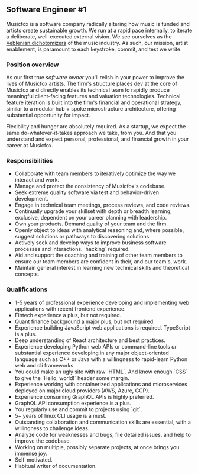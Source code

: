 ## Software Engineer #1

Musicfox is a software company radically altering how music is funded and artists create sustainable growth. We run at a rapid pace internally, to iterate a deliberate, well-executed external vision. We see ourselves as the [Veblenian dichotomizers](https://en.wikipedia.org/wiki/Thorstein_Veblen#Veblenian_dichotomy) of the music industry. As such, our mission, artist enablement, is paramount to each keystroke, commit, and test we write.

### Position overview

As our first true _software owner_ you'll relish in your power to improve the lives of Musicfox artists. The firm's structure places dev at the core of Musicfox and directly enables its technical team to rapidly produce meaningful client-facing features and valuation technologies. Technical feature iteration is built into the firm's financial and operational strategy, similar to a modular hub + spoke microstructure architecture, offering substantial opportunity for impact.

Flexibility and hunger are absolutely required. As a startup, we expect the same do-whatever-it-takes approach we take, from you. And that you understand and expect personal, professional, and financial growth in your career at Musicfox.  

### Responsibilities

-   Collaborate with team members to iteratively optimize the way we interact and work.
-   Manage and protect the consistency of Musicfox's codebase.
-   Seek extreme quality software via test and behavior-driven development.
-   Engage in technical team meetings, process reviews, and code reviews.
-   Continually upgrade your skillset with depth or breadth learning, exclusive, dependent on your career planning with leadership.
-   Own your products. Demand quality of your team and the firm. 
-   Openly object to ideas with analytical reasoning and, where possible, suggest solutions or pathways to discovering solutions.
-   Actively seek and develop ways to improve business software processes and interactions. \`hacking\` required.
-   Aid and support the coaching and training of other team members to ensure our team members are confident in their, and our team's, work.
-   Maintain general interest in learning new technical skills and theoretical concepts.

### Qualifications

-   1-5 years of professional experience developing and implementing web applications with recent frontend experience.
-   Fintech experience a plus, but not required.
-   Quant finance background a major plus, but not required.
-   Experience building JavaScript web applications is required. TypeScript is a plus.
-   Deep understanding of React architecture and best practices.
-   Experience developing Python web APIs or command-line tools _or_ substantial experience developing in any major object-oriented language such as C++ or Java with a willingness to rapid-learn Python web and cli frameworks.
-   You could make an ugly site with raw \`HTML\`. And know enough \`CSS\` to give the \`Hello, world!\` header some margin.
-   Experience working with containerized applications and microservices deployed on major cloud providers (AWS, Azure, GCP).
-   Experience consuming GraphQL APIs is highly preferred.
-   GraphQL API consumption experience is a plus.
-   You regularly use and commit to projects using \`git\`.  
-   5+ years of linux CLI usage is a must. 
-   Outstanding collaboration and communication skills are essential, with a willingness to challenge ideas.
-   Analyze code for weaknesses and bugs, file detailed issues, and help to improve the codebase.
-   Working on multiple, possibly separate projects, at once brings you immense joy.
-   Self-motivated.
-   Habitual writer of documentation.
